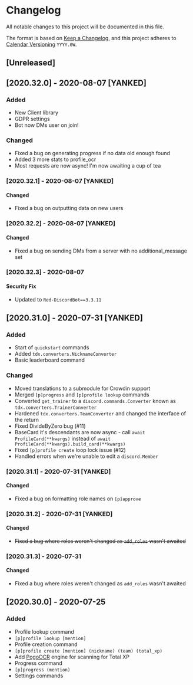 # Changelog
All notable changes to this project will be documented in this file.

The format is based on [Keep a Changelog](https://keepachangelog.com/en/1.0.0/), and this project adheres to [Calendar Versioning](https://calver.org/) `YYYY.0W`.

## [Unreleased]

## [2020.32.0] - 2020-08-07 [YANKED]
### Added
- New Client library
- GDPR settings
- Bot now DMs user on join!

### Changed
- Fixed a bug on generating progress if no data old enough found
- Added 3 more stats to profile_ocr
- Most requests are now async! I'm now awaiting a cup of tea

### [2020.32.1] - 2020-08-07 [YANKED]
#### Changed
- Fixed a bug on outputting data on new users

### [2020.32.2] - 2020-08-07 [YANKED]
#### Changed
- Fixed a bug on sending DMs from a server with no additional_message set

### [2020.32.3] - 2020-08-07
#### Security Fix
- Updated to `Red-DiscordBot==3.3.11`

## [2020.31.0] - 2020-07-31 [YANKED]
### Added
- Start of `quickstart` commands
- Added `tdx.converters.NicknameConverter`
- Basic leaderboard command

### Changed
- Moved translations to a submodule for Crowdin support
- Merged `[p]progress` and `[p]profile lookup` commands
- Converted `get_trainer` to a `discord.commands.Converter` known as `tdx.converters.TrainerConverter`
- Hardened `tdx.converters.TeamConverter` and changed the interface of the return
- Fixed DivideByZero bug (#11)
- BaseCard it's descendants are now async - call `await ProfileCard(**kwargs)` instead of `await ProfileCard(**kwargs).build_card(**kwargs)`
- Fixed `[p]profile create` loop lock issue (#12)
- Handled errors when we're unable to edit a `discord.Member`

### [2020.31.1] - 2020-07-31 [YANKED]
#### Changed
- Fixed a bug on formatting role names on `[p]approve`

### [2020.31.2] - 2020-07-31 [YANKED]
#### Changed
- ~~Fixed a bug where roles weren't changed as `add_roles` wasn't awaited~~

### [2020.31.3] - 2020-07-31
#### Changed
- Fixed a bug where roles weren't changed as `add_roles` wasn't awaited

## [2020.30.0] - 2020-07-25
### Added
- Profile lookup command
 - `[p]profile lookup [mention]`
- Profile creation command
 - `[p]profile create [mention] (nickname) (team) (total_xp)`
- Add [PogoOCR](https://github.com/TrainerDex/PogoOCR) engine for scanning for Total XP
- Progress command
 - `[p]progress (mention)`
- Settings commands
